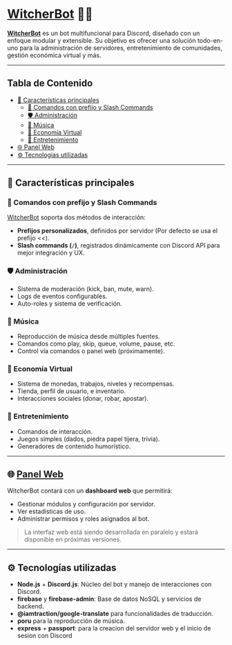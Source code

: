 # [WitcherBot](https://discord.com/oauth2/authorize?client_id=1099725174280048741&permissions=8&integration_type=0&scope=bot+applications.commands) 🧙‍♂️

**[WitcherBot](https://discord.com/oauth2/authorize?client_id=1099725174280048741&permissions=8&integration_type=0&scope=bot+applications.commands)** es un bot multifuncional para Discord, diseñado con un enfoque modular y extensible. Su objetivo es ofrecer una solución todo-en-uno para la administración de servidores, entretenimiento de comunidades, gestión económica virtual y más.

---

## Tabla de Contenido

- [🚀 Características principales](#-características-principales)
  - [🔧 Comandos con prefijo y Slash Commands](#-comandos-con-prefijo-y-slash-commands)
  - [🛡️ Administración](#-administración)
  - [🎵 Música](#-música)
  - [🤑 Economía Virtual](#-economía-virtual)
  - [🎲 Entretenimiento](#-entretenimiento)
- [🌐 Panel Web](#-panel-web)
- [⚙️ Tecnologias utilizadas](#%EF%B8%8F-tecnologías-utilizadas)

---

## 🚀 Características principales

### 🔧 Comandos con prefijo y Slash Commands
[WitcherBot](https://discord.com/oauth2/authorize?client_id=1099725174280048741&permissions=8&integration_type=0&scope=bot+applications.commands) soporta dos métodos de interacción:
- **Prefijos personalizados**, definidos por servidor (Por defecto se usa el prefijo <<).
- **Slash commands (`/`)**, registrados dinámicamente con Discord API para mejor integración y UX.

### 🛡️ Administración
- Sistema de moderación (kick, ban, mute, warn).
- Logs de eventos configurables.
- Auto-roles y sistema de verificación.

### 🎵 Música
- Reproducción de música desde múltiples fuentes.
- Comandos como play, skip, queue, volume, pause, etc.
- Control vía comandos o panel web (próximamente).

### 🤑 Economía Virtual
- Sistema de monedas, trabajos, niveles y recompensas.
- Tienda, perfil de usuario, e inventario.
- Interacciones sociales (donar, robar, apostar).

### 🎲 Entretenimiento
- Comandos de interacción.
- Juegos simples (dados, piedra papel tijera, trivia).
- Generadores de contenido humorístico.

---

## 🌐 [Panel Web](https://witcherbot.up.railway.app/login)

WitcherBot contará con un **dashboard web** que permitirá:
- Gestionar módulos y configuración por servidor.
- Ver estadísticas de uso.
- Administrar permisos y roles asignados al bot.

> La interfaz web está siendo desarrollada en paralelo y estará disponible en próximas versiones.

---

## ⚙️ Tecnologías utilizadas

- **Node.js** + **Discord.js**: Núcleo del bot y manejo de interacciones con Discord.
- **firebase** y **firebase-admin**: Base de datos NoSQL y servicios de backend.
- **@iamtraction/google-translate** para funcionalidades de traducción.
- **poru** para la reproducción de música.
- **express** + **passport**: para la creacion del servidor web y el inicio de sesion con Discord
